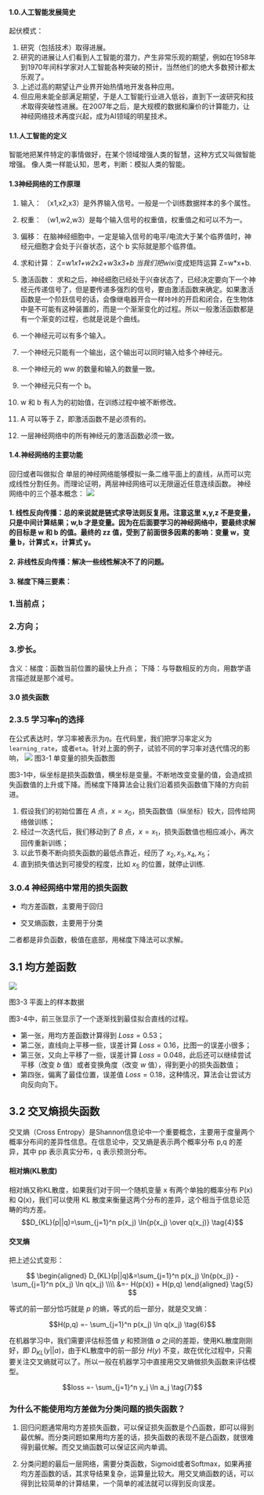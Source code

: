 #### 1.0.人工智能发展简史
起伏模式：
1. 研究（包括技术）取得进展。
2. 研究的进展让人们看到人工智能的潜力，产生非常乐观的期望，例如在1958年到1970年间科学家对人工智能各种突破的预计，当然他们的绝大多数预计都太乐观了。
3. 上述过高的期望让产业界开始热情地开发各种应用。
4. 但应用未能全部满足期望，于是人工智能行业进入低谷，直到下一波研究和技术取得突破性进展。在2007年之后，是大规模的数据和廉价的计算能力，让神经网络技术再度兴起，成为AI领域的明星技术。
#### 1.1.人工智能的定义
智能地把某件特定的事情做好，在某个领域增强人类的智慧，这种方式又叫做智能增强。
像人类一样能认知，思考，判断：模拟人类的智能。
#### 1.3神经网络的工作原理
1. 输入：
（x1,x2,x3）是外界输入信号。一般是一个训练数据样本的多个属性。
2. 权重：
（w1,w2,w3）是每个输入信号的权重值，权重值之和可以不为一。
3. 偏移：
在脑神经细胞中，一定是输入信号的电平/电流大于某个临界值时，神经元细胞才会处于兴奋状态，这个 b 实际就是那个临界值。
4. 求和计算：
Z=w1*x1+w2*x2+w3*x3+b 当我们把wi*xi变成矩阵运算 Z=w*x+b.
5. 激活函数：
求和之后，神经细胞已经处于兴奋状态了，已经决定要向下一个神经元传递信号了，但是要传递多强烈的信号，要由激活函数来确定。如果激活函数是一个阶跃信号的话，会像继电器开合一样咔咔的开启和闭合，在生物体中是不可能有这种装置的，而是一个渐渐变化的过程。所以一般激活函数都是有一个渐变的过程，也就是说是个曲线。

1. 一个神经元可以有多个输入。
2. 一个神经元只能有一个输出，这个输出可以同时输入给多个神经元。
3. 一个神经元的 ww 的数量和输入的数量一致。
4. 一个神经元只有一个 b。
5. w 和 b 有人为的初始值，在训练过程中被不断修改。
6. A 可以等于 Z，即激活函数不是必须有的。
7. 一层神经网络中的所有神经元的激活函数必须一致。

#### 1.4.神经网络的主要功能
回归或者叫做拟合
单层的神经网络能够模拟一条二维平面上的直线，从而可以完成线性分割任务。而理论证明，两层神经网络可以无限逼近任意连续函数。
神经网络中的三个基本概念：
<img src="https://aiedugithub4a2.blob.core.windows.net/a2-images/Images/2/flow1.png"/>
#### 1. 线性反向传播：总的来说就是链式求导法则反复用。注意这里 x,y,z 不是变量，只是中间计算结果；w,b 才是变量。因为在后面要学习的神经网络中，要最终求解的目标是 w 和 b 的值。最终的 zz 值，受到了前面很多因素的影响：变量 w，变量 b，计算式 x，计算式 y。
#### 2. 非线性反向传播：解决一些线性解决不了的问题。
#### 3. 梯度下降三要素：

### 1.当前点；
### 2.方向；
### 3.步长。
含义：梯度：函数当前位置的最快上升点；
下降：与导数相反的方向，用数学语言描述就是那个减号。


#### 3.0 损失函数
### 2.3.5 学习率η的选择

在公式表达时，学习率被表示为$\eta$。在代码里，我们把学习率定义为`learning_rate`，或者`eta`。针对上面的例子，试验不同的学习率对迭代情况的影响，
<img src="https://aiedugithub4a2.blob.core.windows.net/a2-images/Images/3/gd2d.png" />
图3-1 单变量的损失函数图

图3-1中，纵坐标是损失函数值，横坐标是变量。不断地改变变量的值，会造成损失函数值的上升或下降。而梯度下降算法会让我们沿着损失函数值下降的方向前进。

1. 假设我们的初始位置在 $A$ 点，$x=x_0$，损失函数值（纵坐标）较大，回传给网络做训练；
2. 经过一次迭代后，我们移动到了 $B$ 点，$x=x_1$，损失函数值也相应减小，再次回传重新训练；
3. 以此节奏不断向损失函数的最低点靠近，经历了 $x_2,x_3,x_4,x_5$；
4. 直到损失值达到可接受的程度，比如 $x_5$ 的位置，就停止训练.
### 3.0.4 神经网络中常用的损失函数

- 均方差函数，主要用于回归

- 交叉熵函数，主要用于分类

二者都是非负函数，极值在底部，用梯度下降法可以求解。
## 3.1 均方差函数
<img src="https://aiedugithub4a2.blob.core.windows.net/a2-images/Images/3/mse1.png" ch="500" />

图3-3 平面上的样本数据

图3-4中，前三张显示了一个逐渐找到最佳拟合直线的过程。

- 第一张，用均方差函数计算得到 $Loss=0.53$；
- 第二张，直线向上平移一些，误差计算 $Loss=0.16$，比图一的误差小很多；
- 第三张，又向上平移了一些，误差计算 $Loss=0.048$，此后还可以继续尝试平移（改变 $b$ 值）或者变换角度（改变 $w$ 值），得到更小的损失函数值；
- 第四张，偏离了最佳位置，误差值 $Loss=0.18$，这种情况，算法会让尝试方向反向向下。
## 3.2 交叉熵损失函数
交叉熵（Cross Entropy）是Shannon信息论中一个重要概念，主要用于度量两个概率分布间的差异性信息。在信息论中，交叉熵是表示两个概率分布 p,q 的差异，其中 pp 表示真实分布，q 表示预测分布。
#### 相对熵(KL散度)

相对熵又称KL散度，如果我们对于同一个随机变量 x 有两个单独的概率分布 P(x) 和 Q(x)，我们可以使用 KL 散度来衡量这两个分布的差异，这个相当于信息论范畴的均方差。
$$D_{KL}(p||q)=\sum_{j=1}^n p(x_j) \ln{p(x_j) \over q(x_j)} \tag{4}$$
#### 交叉熵

把上述公式变形：

$$
\begin{aligned}  
D_{KL}(p||q)&=\sum_{j=1}^n p(x_j) \ln{p(x_j)} - \sum_{j=1}^n p(x_j) \ln q(x_j) \\\\
&=- H(p(x)) + H(p,q) 
\end{aligned}
\tag{5}
$$

等式的前一部分恰巧就是 $p$ 的熵，等式的后一部分，就是交叉熵：

$$H(p,q) =- \sum_{j=1}^n p(x_j) \ln q(x_j) \tag{6}$$

在机器学习中，我们需要评估标签值 $y$ 和预测值 $a$ 之间的差距，使用KL散度刚刚好，即 $D_{KL}(y||a)$，由于KL散度中的前一部分 $H(y)$ 不变，故在优化过程中，只需要关注交叉熵就可以了。所以一般在机器学习中直接用交叉熵做损失函数来评估模型。

$$loss =- \sum_{j=1}^n y_j \ln a_j \tag{7}$$
###  为什么不能使用均方差做为分类问题的损失函数？

1. 回归问题通常用均方差损失函数，可以保证损失函数是个凸函数，即可以得到最优解。而分类问题如果用均方差的话，损失函数的表现不是凸函数，就很难得到最优解。而交叉熵函数可以保证区间内单调。

2. 分类问题的最后一层网络，需要分类函数，Sigmoid或者Softmax，如果再接均方差函数的话，其求导结果复杂，运算量比较大。用交叉熵函数的话，可以得到比较简单的计算结果，一个简单的减法就可以得到反向误差。